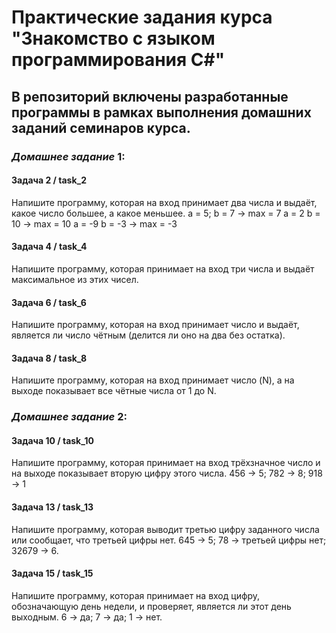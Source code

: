 # Практические задания курса "**Знакомство с языком программирования С#**"
## В репозиторий включены разработанные программы в рамках выполнения домашних заданий семинаров курса.
### *Домашнее задание* 1:
#### Задача 2 / task_2
Напишите программу, которая на вход принимает два числа и выдаёт, какое число большее, а какое меньшее.
a = 5; b = 7 -> max = 7
a = 2 b = 10 -> max = 10
a = -9 b = -3 -> max = -3
#### Задача 4 / task_4
Напишите программу, которая принимает на вход три числа и выдаёт максимальное из этих чисел.
#### Задача 6 / task_6
Напишите программу, которая на вход принимает 
число и выдаёт, является ли число чётным (делится ли оно на два без остатка).
#### Задача 8 / task_8
Напишите программу, которая на вход принимает число (N), а на выходе показывает все чётные числа от 1 до N.
### *Домашнее задание* 2:
#### Задача 10 / task_10
Напишите программу, которая принимает на вход трёхзначное число
и на выходе показывает вторую цифру этого числа.
456 -> 5; 782 -> 8; 918 -> 1
#### Задача 13 / task_13
Напишите программу, которая выводит третью цифру заданного числа или сообщает, что третьей цифры нет.
645 -> 5; 78 -> третьей цифры нет; 32679 -> 6.
#### Задача 15 / task_15
Напишите программу, которая принимает на вход цифру, обозначающую день недели, и проверяет, является ли этот день выходным.
6 -> да; 7 -> да; 1 -> нет.
